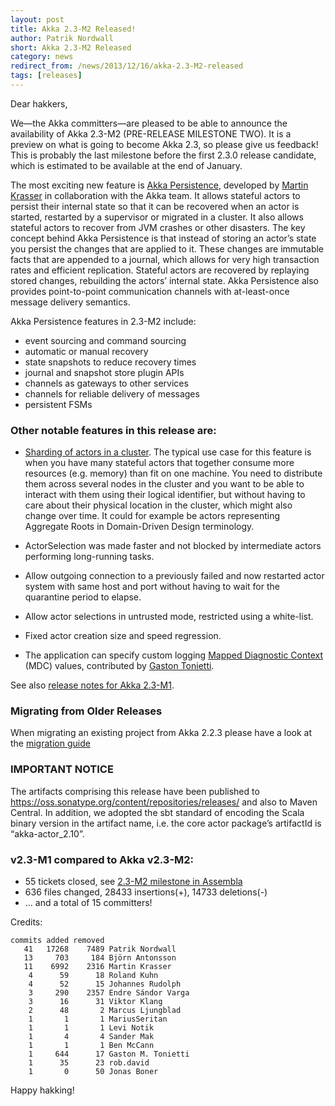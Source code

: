```yaml
---
layout: post
title: Akka 2.3-M2 Released!
author: Patrik Nordwall
short: Akka 2.3-M2 Released
category: news
redirect_from: /news/2013/12/16/akka-2.3-M2-released
tags: [releases]
---
```


Dear hakkers,

We—the Akka committers—are pleased to be able to announce the availability of Akka 2.3-M2 (PRE-RELEASE MILESTONE TWO). It is a preview on what is going to become Akka 2.3, so please give us feedback! This is probably the last milestone before the first 2.3.0 release candidate, which is estimated to be available at the end of January.

The most exciting new feature is [Akka Persistence](http://doc.akka.io/docs/akka/2.3-M2/scala/persistence.html), developed by [Martin Krasser](https://twitter.com/mrt1nz) in collaboration with the Akka team. It allows stateful actors to persist their internal state so that it can be recovered when an actor is started, restarted by a supervisor or migrated in a cluster. It also allows stateful actors to recover from JVM crashes or other disasters. The key concept behind Akka Persistence is that instead of storing an actor’s state you persist the changes that are applied to it. These changes are immutable facts that are appended to a journal, which allows for very high transaction rates and efficient replication. Stateful actors are recovered by replaying stored changes, rebuilding the actors’ internal state. Akka Persistence also provides point-to-point communication channels with at-least-once message delivery semantics.

Akka Persistence features in 2.3-M2 include:

 * event sourcing and command sourcing
 * automatic or manual recovery
 * state snapshots to reduce recovery times
 * journal and snapshot store plugin APIs
 * channels as gateways to other services
 * channels for reliable delivery of messages
 * persistent FSMs

### Other notable features in this release are:

 * [Sharding of actors in a cluster](http://doc.akka.io/docs/akka/2.3-M2/contrib/cluster-sharding.html). The typical use case for this feature is when you have many stateful actors that together consume more resources (e.g. memory) than fit on one machine. You need to distribute them across several nodes in the cluster and you want to be able to interact with them using their logical identifier, but without having to care about their physical location in the cluster, which might also change over time. It could for example be actors representing Aggregate Roots in Domain-Driven Design terminology.

 * ActorSelection was made faster and not blocked by intermediate actors performing long-running tasks.

 * Allow outgoing connection to a previously failed and now restarted actor system with same host and port without having to wait for the quarantine period to elapse.

 * Allow actor selections in untrusted mode, restricted using a white-list.

 * Fixed actor creation size and speed regression.

 * The application can specify custom logging [Mapped Diagnostic Context](http://logback.qos.ch/manual/mdc.html) (MDC) values, contributed by [Gaston Tonietti](https://twitter.com/ktonga).

See also [release notes for Akka 2.3-M1](http://typesafe.com/blog/announce-akka-23-m1-pre-release-milestone).

### Migrating from Older Releases

When migrating an existing project from Akka 2.2.3 please have a look at the [migration guide](http://doc.akka.io/docs/akka/2.3-M2/project/migration-guide-2.2.x-2.3.x.html)

### IMPORTANT NOTICE

The artifacts comprising this release have been published to https://oss.sonatype.org/content/repositories/releases/ and also to Maven Central. In addition, we adopted the sbt standard of encoding the Scala binary version in the artifact name, i.e. the core actor package’s artifactId is “akka-actor_2.10”.

### v2.3-M1 compared to Akka v2.3-M2:

 * 55 tickets closed, see [2.3-M2 milestone in Assembla](https://www.assembla.com/spaces/akka/milestones/4848253-2-3-m2)
 * 636 files changed, 28433 insertions(+), 14733 deletions(-)
 * … and a total of 15 committers!

Credits:

    commits added removed
       41   17268    7489 Patrik Nordwall
       13     703     184 Björn Antonsson
       11    6992    2316 Martin Krasser
        4      59      18 Roland Kuhn
        4      52      15 Johannes Rudolph
        3     290    2357 Endre Sándor Varga
        3      16      31 Viktor Klang
        2      48       2 Marcus Ljungblad
        1       1       1 MariusSeritan
        1       1       1 Levi Notik
        1       4       4 Sander Mak
        1       1       1 Ben McCann
        1     644      17 Gaston M. Tonietti
        1      35      23 rob.david
        1       0      50 Jonas Boner

Happy hakking!

